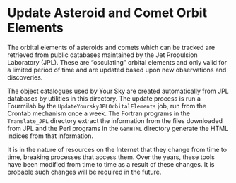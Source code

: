 # Update Asteroid and Comet Orbit Elements

The orbital elements of asteroids and comets which can be tracked are
retrieved from public databases maintained by the Jet Propulsion
Laboratory (JPL).  These are “osculating” orbital elements and only
valid for a limited period of time and are updated based upon new
observations and discoveries.

The object catalogues used by Your Sky are created automatically from
JPL databases by utilities in this directory.  The update process is
run a Fourmilab by the `UpdateYourskyJPLOrbitalElements` job, run
from the Crontab mechanism once a week.  The Fortran programs in the
`Translate_JPL` directory extract the information from the files
downloaded from JPL and the Perl programs in the `GenHTML` directory
generate the HTML indices from that information.

It is in the nature of resources on the Internet that they change from
time to time, breaking processes that access them. Over the years,
these tools have been modified from time to time as a result of these
changes.  It is probable such changes will be required in the future.
